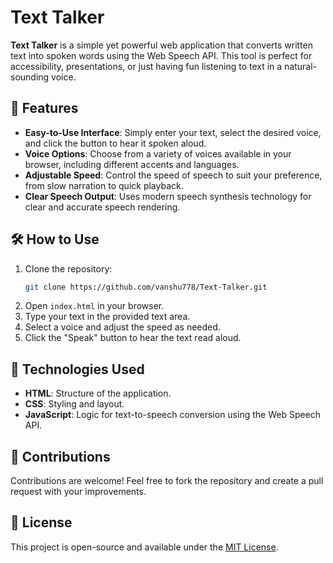 # Text Talker

**Text Talker** is a simple yet powerful web application that converts written text into spoken words using the Web Speech API. This tool is perfect for accessibility, presentations, or just having fun listening to text in a natural-sounding voice.

## 🚀 Features

- **Easy-to-Use Interface**: Simply enter your text, select the desired voice, and click the button to hear it spoken aloud.
- **Voice Options**: Choose from a variety of voices available in your browser, including different accents and languages.
- **Adjustable Speed**: Control the speed of speech to suit your preference, from slow narration to quick playback.
- **Clear Speech Output**: Uses modern speech synthesis technology for clear and accurate speech rendering.

## 🛠️ How to Use

1. Clone the repository:
   ```bash
   git clone https://github.com/vanshu778/Text-Talker.git
2. Open `index.html` in your browser.
3. Type your text in the provided text area.
4. Select a voice and adjust the speed as needed.
5. Click the "Speak" button to hear the text read aloud.

## 🧰  Technologies Used

- **HTML**: Structure of the application.
- **CSS**: Styling and layout.
- **JavaScript**: Logic for text-to-speech conversion using the Web Speech API.

## 🤝 Contributions

Contributions are welcome! Feel free to fork the repository and create a pull request with your improvements.

## 📜 License

This project is open-source and available under the [MIT License](LICENSE).
